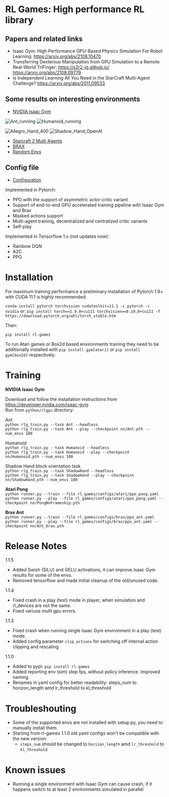# RL Games: High performance RL library  

## Papers and related links

* Isaac Gym: High Performance GPU-Based Physics Simulation For Robot Learning: https://arxiv.org/abs/2108.10470
* Transferring Dexterous Manipulation from GPU Simulation to a Remote Real-World TriFinger: https://s2r2-ig.github.io/ https://arxiv.org/abs/2108.09779
* Is Independent Learning All You Need in the StarCraft Multi-Agent Challenge? <https://arxiv.org/abs/2011.09533>

## Some results on interesting environments  

* [NVIDIA Isaac Gym](docs/ISAAC_GYM.md)

![Ant_running](https://user-images.githubusercontent.com/463063/125260924-a5969800-e2b5-11eb-931c-116cc90d4bbe.gif)
![Humanoid_running](https://user-images.githubusercontent.com/463063/125266095-4edf8d00-e2ba-11eb-9c1a-4dc1524adf71.gif)

![Allegro_Hand_400](https://user-images.githubusercontent.com/463063/125261559-38373700-e2b6-11eb-80eb-b250a0693f0b.gif)
![Shadow_Hand_OpenAI](https://user-images.githubusercontent.com/463063/125262637-328e2100-e2b7-11eb-99af-ea546a53f66a.gif)

* [Starcraft 2 Multi Agents](docs/SMAC.md)  
* [BRAX](docs/BRAX.md)  
* [Random Envs](docs/OTHER.md)  

## Config file  

* [Configuration](docs/CONFIG_PARAMS.md)  

Implemented in Pytorch:

* PPO with the support of asymmetric actor-critic variant
* Support of end-to-end GPU accelerated training pipeline with Isaac Gym and Brax
* Masked actions support
* Multi-agent training, decentralized and centralized critic variants
* Self-play 

 Implemented in Tensorflow 1.x (not updates now):

* Rainbow DQN
* A2C
* PPO

# Installation

For maximum training performance a preliminary installation of Pytorch 1.9+ with CUDA 11.1 is highly recommended:

```conda install pytorch torchvision cudatoolkit=11.1 -c pytorch -c nvidia``` or:
```pip install torch==1.9.0+cu111 torchvision==0.10.0+cu111 -f https://download.pytorch.org/whl/torch_stable.htm```

Then:

```pip install rl-games```

To run Atari games or Box2d based environments training they need to be additionally installed with ```pip install gym[atari]``` or ```pip install gym[box2d]``` respectively.


# Training
**NVIDIA Isaac Gym**

Download and follow the installation instructions from https://developer.nvidia.com/isaac-gym  
Run from ```python/rlgpu``` directory:

Ant  
```python rlg_train.py --task Ant --headless```  
```python rlg_train.py --task Ant --play --checkpoint nn/Ant.pth --num_envs 100``` 

Humanoid  
```python rlg_train.py --task Humanoid --headless```  
```python rlg_train.py --task Humanoid --play --checkpoint nn/Humanoid.pth --num_envs 100``` 

Shadow Hand block orientation task  
```python rlg_train.py --task ShadowHand --headless```  
```python rlg_train.py --task ShadowHand --play --checkpoint nn/ShadowHand.pth --num_envs 100``` 


**Atari Pong**    
```python runner.py --train --file rl_games/configs/atari/ppo_pong.yaml```  
```python runner.py --play --file rl_games/configs/atari/ppo_pong.yaml --checkpoint nn/PongNoFrameskip.pth```  


**Brax Ant**  
```python runner.py --train --file rl_games/configs/brax/ppo_ant.yaml```  
```python runner.py --play --file rl_games/configs/brax/ppo_ant.yaml --checkpoint nn/Ant_brax.pth``` 


# Release Notes
1.1.5
* Added Swish (SILU) and GELU activations, it can improve Isaac Gym results for some of the envs.
* Removed tensorflow and made initial cleanup of the old/unused code.

1.1.4
* Fixed crash in a play (test) mode in player, when simulation and rl_devices are not the same.
* Fixed variuos multi gpu errors.

1.1.3

* Fixed crash when running single Isaac Gym environment in a play (test) mode.
* Added config parameter ```clip_actions``` for switching off internal action clipping and rescaling

1.1.0

* Added to pypi: ```pip install rl-games```
* Added reporting env (sim) step fps, without policy inference. Improved naming.
* Renames in yaml config for better readability: steps_num to horizon_length amd lr_threshold to kl_threshold




# Troubleshouting

* Some of the supported envs are not installed with setup.py, you need to manually install them
* Starting from rl-games 1.1.0 old yaml configs won't be compatible with the new version: 
    * ```steps_num``` should be changed to ```horizon_length``` amd ```lr_threshold``` to ```kl_threshold```

# Known issues

* Running a single environment with Isaac Gym can cause crash, if it happens switch to at least 2 environments simulated in parallel
    


